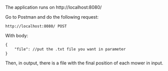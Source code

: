 The application runs on http://localhost:8080/

Go to Postman and do the following request:

```
http://localhost:8080/ POST
```

With body:
```
{
    "file": //put the .txt file you want in parameter
}
```

Then, in output, there is a file with the final position of each mower in input.